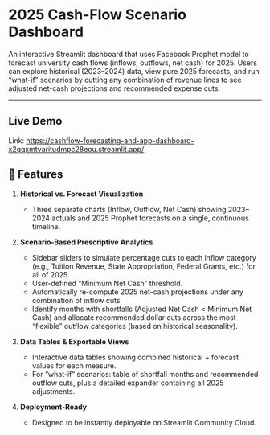# 2025 Cash-Flow Scenario Dashboard

An interactive Streamlit dashboard that uses Facebook Prophet model to forecast university cash flows (inflows, outflows, net cash) for 2025. Users can explore historical (2023–2024) data, view pure 2025 forecasts, and run “what-if” scenarios by cutting any combination of revenue lines to see adjusted net-cash projections and recommended expense cuts.

---

## Live Demo

Link: https://cashflow-forecasting-and-app-dashboard-x2qqxmtvaritudmpc28eou.streamlit.app/ 

## 🚀 Features

1. **Historical vs. Forecast Visualization**  
   - Three separate charts (Inflow, Outflow, Net Cash) showing 2023–2024 actuals and 2025 Prophet forecasts on a single, continuous timeline.

2. **Scenario-Based Prescriptive Analytics**  
   - Sidebar sliders to simulate percentage cuts to each inflow category (e.g., Tuition Revenue, State Appropriation, Federal Grants, etc.) for all of 2025.
   - User-defined “Minimum Net Cash” threshold.  
   - Automatically re-compute 2025 net-cash projections under any combination of inflow cuts.
   - Identify months with shortfalls (Adjusted Net Cash < Minimum Net Cash) and allocate recommended dollar cuts across the most “flexible” outflow categories (based on historical seasonality).

3. **Data Tables & Exportable Views**  
   - Interactive data tables showing combined historical + forecast values for each measure.
   - For “what-if” scenarios: table of shortfall months and recommended outflow cuts, plus a detailed expander containing all 2025 adjustments.

4. **Deployment-Ready**  
   - Designed to be instantly deployable on Streamlit Community Cloud.

